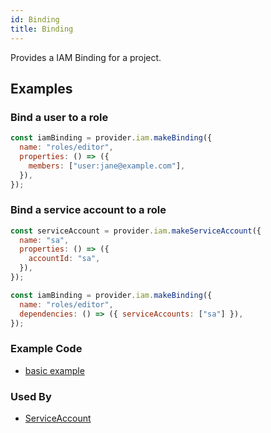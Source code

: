 ```yaml
---
id: Binding
title: Binding
---
```


Provides a IAM Binding for a project.

## Examples

### Bind a user to a role

```js
const iamBinding = provider.iam.makeBinding({
  name: "roles/editor",
  properties: () => ({
    members: ["user:jane@example.com"],
  }),
});
```

### Bind a service account to a role

```js
const serviceAccount = provider.iam.makeServiceAccount({
  name: "sa",
  properties: () => ({
    accountId: "sa",
  }),
});

const iamBinding = provider.iam.makeBinding({
  name: "roles/editor",
  dependencies: () => ({ serviceAccounts: ["sa"] }),
});
```

### Example Code

- [basic example](https://github.com/grucloud/grucloud/blob/main/examples/google/iam/iam-binding)

### Used By

- [ServiceAccount](./ServiceAccount.md)
